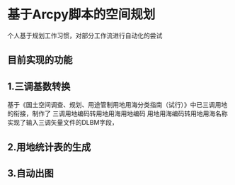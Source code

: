 # 基于Arcpy脚本的空间规划
个人基于规划工作习惯，对部分工作流进行自动化的尝试  

目前实现的功能  
----------
## 1.三调基数转换
基于《国土空间调查、规划、用途管制用地用海分类指南（试行）》中已三调用地的衔接，制作了
三调用地编码转用地用海用地编码
用地用海编码转用地用海名称
实现了输入三调矢量文件的DLBM字段，
## 2.用地统计表的生成
## 3.自动出图

